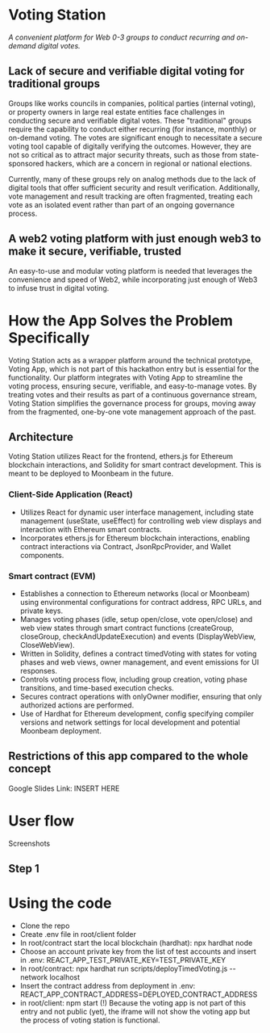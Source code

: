 # Voting Station

*A convenient platform for Web 0-3 groups to conduct recurring and on-demand digital votes.*

## Lack of secure and verifiable digital voting for traditional groups

Groups like works councils in companies, political parties (internal voting), or property owners in large real estate entities face challenges in conducting secure and verifiable digital votes. These "traditional" groups require the capability to conduct either recurring (for instance, monthly) or on-demand voting. The votes are significant enough to necessitate a secure voting tool capable of digitally verifying the outcomes. However, they are not so critical as to attract major security threats, such as those from state-sponsored hackers, which are a concern in regional or national elections.

Currently, many of these groups rely on analog methods due to the lack of digital tools that offer sufficient security and result verification. Additionally, vote management and result tracking are often fragmented, treating each vote as an isolated event rather than part of an ongoing governance process.

## A web2 voting platform with just enough web3 to make it secure, verifiable, trusted

An easy-to-use and modular voting platform is needed that leverages the convenience and speed of Web2, while incorporating just enough of Web3 to infuse trust in digital voting.


# How the App Solves the Problem Specifically

Voting Station acts as a wrapper platform around the technical prototype, Voting App, which is not part of this hackathon entry but is essential for the functionality. Our platform integrates with Voting App to streamline the voting process, ensuring secure, verifiable, and easy-to-manage votes. By treating votes and their results as part of a continuous governance stream, Voting Station simplifies the governance process for groups, moving away from the fragmented, one-by-one vote management approach of the past.

## Architecture

Voting Station utilizes React for the frontend, ethers.js for Ethereum blockchain interactions, and Solidity for smart contract development. This is meant to be deployed to Moonbeam in the future.

### Client-Side Application (React)

- Utilizes React for dynamic user interface management, including state management (useState, useEffect) for controlling web view displays and interaction with Ethereum smart contracts.
- Incorporates ethers.js for Ethereum blockchain interactions, enabling contract interactions via Contract, JsonRpcProvider, and Wallet components.

### Smart contract (EVM)

- Establishes a connection to Ethereum networks (local or Moonbeam) using environmental configurations for contract address, RPC URLs, and private keys.
- Manages voting phases (idle, setup open/close, vote open/close) and web view states through smart contract functions (createGroup, closeGroup, checkAndUpdateExecution) and events (DisplayWebView, CloseWebView).
- Written in Solidity, defines a contract timedVoting with states for voting phases and web views, owner management, and event emissions for UI responses.
- Controls voting process flow, including group creation, voting phase transitions, and time-based execution checks.
- Secures contract operations with onlyOwner modifier, ensuring that only authorized actions are performed.
- Use of Hardhat for Ethereum development, config specifying compiler versions and network settings for local development and potential Moonbeam deployment.


## Restrictions of this app compared to the whole concept


Google Slides Link: INSERT HERE


# User flow
Screenshots 

## Step 1

# Using the code

- Clone the repo
- Create .env file in root/client folder
- In root/contract start the local blockchain (hardhat): npx hardhat node
- Choose an account private key from the list of test accounts and insert in .env: REACT_APP_TEST_PRIVATE_KEY=TEST_PRIVATE_KEY
- In root/contract: npx hardhat run scripts/deployTimedVoting.js --network localhost
- Insert the contract address from deployment in .env: REACT_APP_CONTRACT_ADDRESS=DEPLOYED_CONTRACT_ADDRESS
- in root/client: npm start
(!) Because the voting app is not part of this entry and not public (yet), the iframe will not show the voting app but the process of voting station is functional.